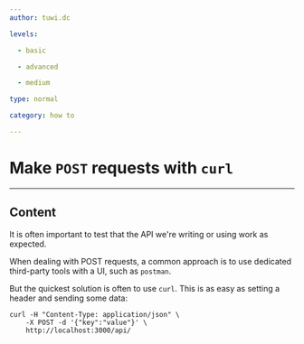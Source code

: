 ```yaml
---
author: tuwi.dc

levels:

  - basic

  - advanced

  - medium

type: normal

category: how to

---
```


# Make `POST` requests with `curl`

---
## Content

It is often important to test that the API we're writing or using work as expected. 

When dealing with POST requests, a common approach is to use dedicated third-party tools  with a UI, such as `postman`. 

But the quickest solution is often to use `curl`. This is as easy as setting a header and sending some data:

```
curl -H "Content-Type: application/json" \
    -X POST -d '{"key":"value"}' \
    http://localhost:3000/api/
```

